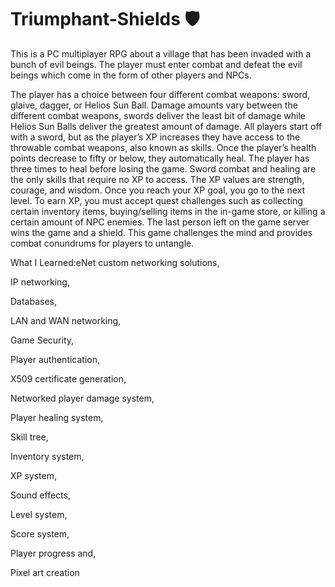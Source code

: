# Triumphant-Shields 🛡️
This is a PC multiplayer RPG about a village that has been invaded with a bunch of evil beings. The player must enter combat and defeat the evil beings which come in the form of other players and NPCs.

The player has a choice between four different combat weapons: sword, glaive, dagger, or Helios Sun Ball. Damage amounts vary between the different combat weapons, swords deliver the least bit of damage while Helios Sun Balls deliver the greatest amount of damage. All players start off with a sword, but as the player’s XP increases they have access to the throwable combat weapons, also known as skills. Once the player’s health points decrease to fifty or below, they automatically heal. The player has three times to heal before losing the game. Sword combat and healing are the only skills that require no XP to access. The XP values are strength, courage, and wisdom. Once you reach your XP goal, you go to the next level. To earn XP, you must accept quest challenges such as collecting certain inventory items, buying/selling items in the in-game store, or killing a certain amount of NPC enemies. The last person left on the game server wins the game and a shield. This game challenges the mind and provides combat conundrums for players to untangle.

What I Learned:eNet custom networking solutions,

IP networking,

Databases,

LAN and WAN networking,

Game Security,

Player authentication,

X509 certificate generation,

Networked player damage system,

Player healing system,

Skill tree,

Inventory system,

XP system,

Sound effects,

Level system,

Score system,

Player progress and,

Pixel art creation
